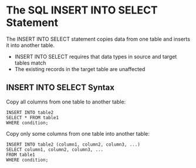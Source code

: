 # The SQL INSERT INTO SELECT Statement
The INSERT INTO SELECT statement copies data from one table and inserts it into another table.

* INSERT INTO SELECT requires that data types in source and target tables match
* The existing records in the target table are unaffected

## INSERT INTO SELECT Syntax

Copy all columns from one table to another table:
```
INSERT INTO table2
SELECT * FROM table1
WHERE condition;
```

Copy only some columns from one table into another table:
```
INSERT INTO table2 (column1, column2, column3, ...)
SELECT column1, column2, column3, ...
FROM table1
WHERE condition;
```

